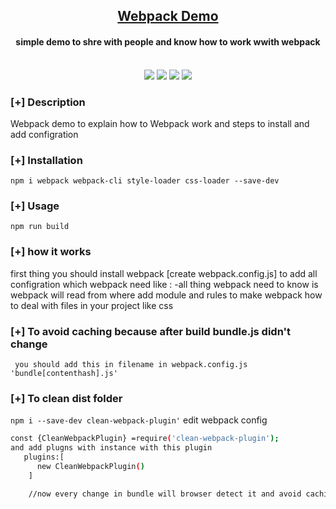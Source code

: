 <h2 align="center"><u>Webpack Demo</u></h2>

<h4 align="center"> simple demo to shre with people and know how to work wwith webpack  </h4>

<p align="center">
<br>
    <img src="https://img.shields.io/badge/Author-Amira Mahana-magenta?style=flat-square">
    <img src="https://img.shields.io/badge/Open%20Source-yes-orange?style=flat-square">
    <img src="https://img.shields.io/badge/Maintained-yes-cyan?style=flat-square">
    <img src="https://img.shields.io/badge/Written%20In-Javascript-blue?style=flat-square">
</p>

### [+] Description
Webpack demo to explain how to Webpack work and steps to install and add configration

### [+] Installation
`npm i webpack webpack-cli style-loader css-loader --save-dev`

### [+] Usage
`npm run build`

### [+] how it works
first thing you should 
install webpack
[create webpack.config.js]
to add all configration which webpack need 
like :
-all thing webpack need to know is webpack will read from where
add module and rules
to make webpack how to deal with files in your project like css

### [+] To avoid caching because after build bundle.js didn't change
` you should add this in filename in webpack.config.js 'bundle[contenthash].js'`

### [+] To clean dist folder
`npm i --save-dev clean-webpack-plugin'`
edit webpack config
```sh
const {CleanWebpackPlugin} =require('clean-webpack-plugin');
and add plugns with instance with this plugin
   plugins:[
      new CleanWebpackPlugin()  
    ]

    //now every change in bundle will browser detect it and avoid caching
```